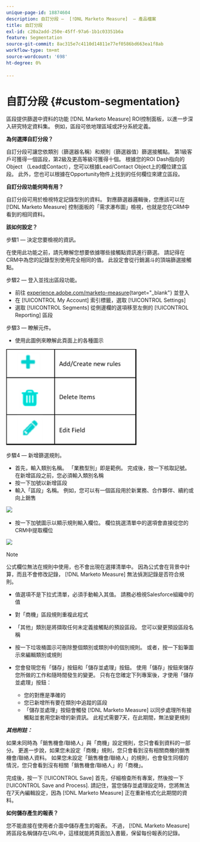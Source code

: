 ```yaml
---
unique-page-id: 18874604
description: 自訂分段 —  [!DNL Marketo Measure]  — 產品檔案
title: 自訂分段
exl-id: c20a2add-250e-45ff-97a6-1b1c03351b6a
feature: Segmentation
source-git-commit: 8ac315e7c4110d14811e77ef0586bd663ea1f8ab
workflow-type: tm+mt
source-wordcount: '698'
ht-degree: 0%

---
```


# 自訂分段 {#custom-segmentation}

區段提供篩選中資料的功能 [!DNL Marketo Measure] ROI控制面板，以進一步深入研究特定資料集。 例如，區段可依地理區域或評分系統定義。

**為何選擇自訂分段？**

自訂分段可讓您依類別（篩選器名稱）和規則（篩選器值）篩選接觸點。 第1級客戶可獲得一個區段，第2級及更高等級可獲得十個。 根據您的ROI Dash指向的Object （Lead或Contact），您可以根據Lead/Contact Object上的欄位建立區段。 此外，您也可以根據在Opportunity物件上找到的任何欄位來建立區段。

**自訂分段功能何時有用？**

自訂分段可用於檢視特定記錄型別的資料。 對應篩選器邏輯後，您應該可以在 [!DNL Marketo Measure] 控制面板的「需求瀑布圖」檢視，也就是您在CRM中看到的相同資料。

**該如何設定？**

步驟1 — 決定您要檢視的資訊。

在使用此功能之前，請先瞭解您想要依據哪些接觸點資訊進行篩選。 請記得在CRM中為您的記錄型別使用完全相同的值。 此設定會從行銷漏斗的頂端篩選接觸點。

步驟2 — 登入並找出區段功能。

* 前往 [experience.adobe.com/marketo-measure](https://experience.adobe.com/marketo-measure){target="_blank"} 並登入
* 在 [!UICONTROL My Account] 索引標籤，選取 [!UICONTROL Settings]
* 選取 [!UICONTROL Segments] 從側邊欄的選項移至左側的 [!UICONTROL Reporting] 區段

步驟3 — 瞭解元件。

* 使用此圖例來瞭解此頁面上的各種圖示

![](assets/1.png)

步驟4 — 新增篩選規則。

* 首先，輸入類別名稱。 「業務型別」即是範例。 完成後，按一下核取記號。 在新增區段之前，您必須輸入類別名稱
* 按一下加號以新增區段
* 輸入「區段」名稱。 例如，您可以有一個區段用於新業務、合作夥伴、續約或向上銷售

![](assets/2.png)

* 按一下加號圖示以顯示規則輸入欄位。 欄位挑選清單中的選項會直接從您的CRM中提取欄位

![](assets/3.png)

>[!NOTE]
>
>公式欄位無法在規則中使用，也不會出現在選擇清單中。 因為公式會在背景中計算，而且不會修改記錄， [!DNL Marketo Measure] 無法偵測記錄是否符合規則。

* 值選項不是下拉式清單，必須手動輸入其值。 請務必檢視Salesforce組織中的值
* 對「商機」區段規則重複此程式
* 「其他」類別是將擷取任何未定義接觸點的預設區段。 您可以變更預設區段名稱
* 按一下垃圾桶圖示可刪除整個類別或類別中的個別規則。 或者，按一下鉛筆圖示來編輯類別或規則
* 您會發現您有「儲存」按鈕和「儲存並處理」按鈕。 使用「儲存」按鈕來儲存您所做的工作和隨時間發生的變更。 只有在您確定下列專案後，才使用「儲存並處理」按鈕：

   * 您的對應是準確的
   * 您已新增所有要在類別中追蹤的區段
   * 「儲存並處理」按鈕會觸發 [!DNL Marketo Measure] 以同步處理所有接觸點並套用您新增的新資訊。 此程式需要7天，在此期間，無法變更規則

**_其他附註：_**

如果未同時為「銷售機會/聯絡人」與「商機」設定規則，您只會看到資料的一部分。 更進一步說，如果您未設定「商機」規則，您只會看到沒有相關商機的銷售機會/聯絡人資料。 如果您未設定「銷售機會/聯絡人」的規則，也會發生同樣的情況，您只會看到沒有相關「銷售機會/聯絡人」的「商機」。

完成後，按一下 [!UICONTROL Save] 首先，仔細檢查所有專案，然後按一下 [!UICONTROL Save and Process]. 請記住，當您儲存並處理設定時，您將無法在7天內編輯設定，因為 [!DNL Marketo Measure] 正在重新格式化此期間的資料。

**如何儲存產生的報表？**

您不能直接在使用者介面中儲存產生的報表。 不過， [!DNL Marketo Measure] 將區段名稱儲存在URL中，這樣就能將頁面加入書籤，保留每份報表的記錄。
